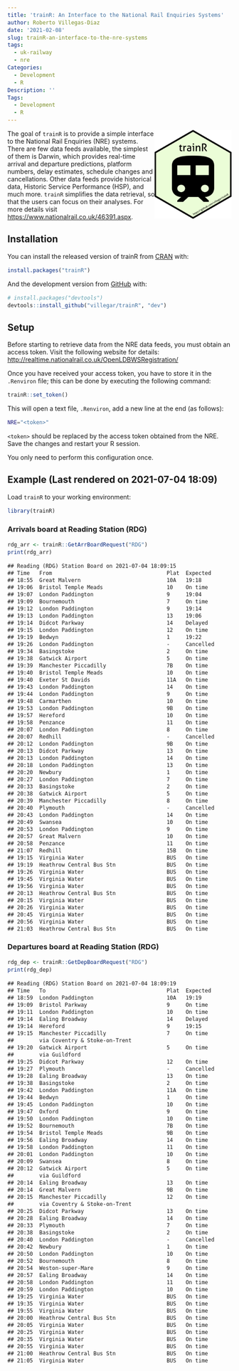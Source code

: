 ```yaml
---
title: 'trainR: An Interface to the National Rail Enquiries Systems'
author: Roberto Villegas-Diaz
date: '2021-02-08'
slug: trainR-an-interface-to-the-nre-systems
tags:
  - uk-railway
  - nre
Categories:
  - Development
  - R
Description: ''
Tags:
  - Development
  - R
---
```


<img src="https://raw.githubusercontent.com/villegar/trainR/main/inst/images/logo.png" alt="logo" align="right" height=200px/>

The goal of `trainR` is to provide a simple interface to the 
National Rail Enquiries (NRE) systems. There are few data feeds 
available, the simplest of them is Darwin, which provides real-time 
arrival and departure predictions, platform numbers, delay estimates, 
schedule changes and cancellations. Other data feeds provide historical 
data, Historic Service Performance (HSP), and much more. `trainR` 
simplifies the data retrieval, so that the users can focus on their 
analyses. For more details visit 
https://www.nationalrail.co.uk/46391.aspx.

## Installation

You can install the released version of trainR from [CRAN](https://CRAN.R-project.org) with:

``` r
install.packages("trainR")
```

And the development version from [GitHub](https://github.com/) with:

``` r
# install.packages("devtools")
devtools::install_github("villegar/trainR", "dev")
```

## Setup
Before starting to retrieve data from the NRE data feeds, you must obtain an access token. 
Visit the following website for details: http://realtime.nationalrail.co.uk/OpenLDBWSRegistration/

Once you have received your access token, you have to store it in the `.Renviron` file; this can be 
done by executing the following command:


```r
trainR::set_token()
```

This will open a text file, `.Renviron`, add a new line at the end (as follows):

```bash
NRE="<token>"
```

`<token>` should be replaced by the access token obtained from the NRE. Save the changes and restart 
your R session.

You only need to perform this configuration once.

## Example (Last rendered on 2021-07-04 18:09)

Load `trainR` to your working environment:

```r
library(trainR)
```

### Arrivals board at Reading Station (RDG)


```r
rdg_arr <- trainR::GetArrBoardRequest("RDG")
print(rdg_arr)
```

```
## Reading (RDG) Station Board on 2021-07-04 18:09:15
## Time   From                                    Plat  Expected
## 18:55  Great Malvern                           10A   19:18
## 19:06  Bristol Temple Meads                    10    On time
## 19:07  London Paddington                       9     19:04
## 19:09  Bournemouth                             7     On time
## 19:12  London Paddington                       9     19:14
## 19:13  London Paddington                       13    19:06
## 19:14  Didcot Parkway                          14    Delayed
## 19:15  London Paddington                       12    On time
## 19:19  Bedwyn                                  1     19:22
## 19:26  London Paddington                       -     Cancelled
## 19:34  Basingstoke                             2     On time
## 19:38  Gatwick Airport                         5     On time
## 19:39  Manchester Piccadilly                   7B    On time
## 19:40  Bristol Temple Meads                    10    On time
## 19:40  Exeter St Davids                        11A   On time
## 19:43  London Paddington                       14    On time
## 19:44  London Paddington                       9     On time
## 19:48  Carmarthen                              10    On time
## 19:53  London Paddington                       9B    On time
## 19:57  Hereford                                10    On time
## 19:58  Penzance                                11    On time
## 20:07  London Paddington                       8     On time
## 20:07  Redhill                                 -     Cancelled
## 20:12  London Paddington                       9B    On time
## 20:13  Didcot Parkway                          13    On time
## 20:13  London Paddington                       14    On time
## 20:18  London Paddington                       13    On time
## 20:20  Newbury                                 1     On time
## 20:27  London Paddington                       7     On time
## 20:33  Basingstoke                             2     On time
## 20:38  Gatwick Airport                         5     On time
## 20:39  Manchester Piccadilly                   8     On time
## 20:40  Plymouth                                -     Cancelled
## 20:43  London Paddington                       14    On time
## 20:49  Swansea                                 10    On time
## 20:53  London Paddington                       9     On time
## 20:57  Great Malvern                           10    On time
## 20:58  Penzance                                11    On time
## 21:07  Redhill                                 15B   On time
## 19:15  Virginia Water                          BUS   On time
## 19:19  Heathrow Central Bus Stn                BUS   On time
## 19:26  Virginia Water                          BUS   On time
## 19:45  Virginia Water                          BUS   On time
## 19:56  Virginia Water                          BUS   On time
## 20:13  Heathrow Central Bus Stn                BUS   On time
## 20:15  Virginia Water                          BUS   On time
## 20:26  Virginia Water                          BUS   On time
## 20:45  Virginia Water                          BUS   On time
## 20:56  Virginia Water                          BUS   On time
## 21:03  Heathrow Central Bus Stn                BUS   On time
```

### Departures board at Reading Station (RDG)


```r
rdg_dep <- trainR::GetDepBoardRequest("RDG")
print(rdg_dep)
```

```
## Reading (RDG) Station Board on 2021-07-04 18:09:19
## Time   To                                      Plat  Expected
## 18:59  London Paddington                       10A   19:19
## 19:09  Bristol Parkway                         9     On time
## 19:11  London Paddington                       10    On time
## 19:14  Ealing Broadway                         14    Delayed
## 19:14  Hereford                                9     19:15
## 19:15  Manchester Piccadilly                   7     On time
##        via Coventry & Stoke-on-Trent           
## 19:20  Gatwick Airport                         5     On time
##        via Guildford                           
## 19:25  Didcot Parkway                          12    On time
## 19:27  Plymouth                                -     Cancelled
## 19:28  Ealing Broadway                         13    On time
## 19:38  Basingstoke                             2     On time
## 19:42  London Paddington                       11A   On time
## 19:44  Bedwyn                                  1     On time
## 19:45  London Paddington                       10    On time
## 19:47  Oxford                                  9     On time
## 19:50  London Paddington                       10    On time
## 19:52  Bournemouth                             7B    On time
## 19:54  Bristol Temple Meads                    9B    On time
## 19:56  Ealing Broadway                         14    On time
## 19:58  London Paddington                       11    On time
## 20:01  London Paddington                       10    On time
## 20:09  Swansea                                 8     On time
## 20:12  Gatwick Airport                         5     On time
##        via Guildford                           
## 20:14  Ealing Broadway                         13    On time
## 20:14  Great Malvern                           9B    On time
## 20:15  Manchester Piccadilly                   12    On time
##        via Coventry & Stoke-on-Trent           
## 20:25  Didcot Parkway                          13    On time
## 20:28  Ealing Broadway                         14    On time
## 20:33  Plymouth                                7     On time
## 20:38  Basingstoke                             2     On time
## 20:40  London Paddington                       -     Cancelled
## 20:42  Newbury                                 1     On time
## 20:50  London Paddington                       10    On time
## 20:52  Bournemouth                             8     On time
## 20:54  Weston-super-Mare                       9     On time
## 20:57  Ealing Broadway                         14    On time
## 20:58  London Paddington                       11    On time
## 20:59  London Paddington                       10    On time
## 19:25  Virginia Water                          BUS   On time
## 19:35  Virginia Water                          BUS   On time
## 19:55  Virginia Water                          BUS   On time
## 20:00  Heathrow Central Bus Stn                BUS   On time
## 20:05  Virginia Water                          BUS   On time
## 20:25  Virginia Water                          BUS   On time
## 20:35  Virginia Water                          BUS   On time
## 20:55  Virginia Water                          BUS   On time
## 21:00  Heathrow Central Bus Stn                BUS   On time
## 21:05  Virginia Water                          BUS   On time
```
